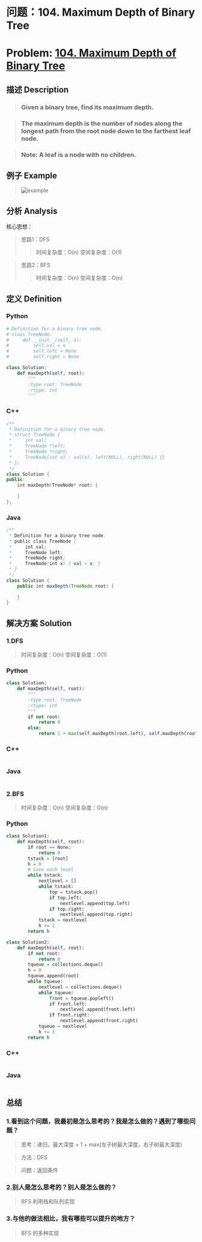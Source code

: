 
# 问题：104. Maximum Depth of Binary Tree
# Problem: [104. Maximum Depth of Binary Tree](https://leetcode.com/problems/maximum-depth-of-binary-tree/description/)

## 描述 Description
> ### Given a binary tree, find its maximum depth.

> ### The maximum depth is the number of nodes along the longest path from the root node down to the farthest leaf node.

> ### Note: A leaf is a node with no children.

## 例子 Example

> ![example](https://github.com/Decalogue/AlgorithmMap/blob/master/img/leetcode/104.png "example")

## 分析 Analysis

核心思想：
> 思路1：DFS
>> 时间复杂度：O(n)
>> 空间复杂度：O(1)

> 思路2：BFS
>> 时间复杂度：O(n)
>> 空间复杂度：O(n)

## 定义 Definition

### Python


```python
# Definition for a binary tree node.
# class TreeNode:
#     def __init__(self, x):
#         self.val = x
#         self.left = None
#         self.right = None

class Solution:
    def maxDepth(self, root):
        """
        :type root: TreeNode
        :rtype: int
        """
```

### C++

```c++
/**
 * Definition for a binary tree node.
 * struct TreeNode {
 *     int val;
 *     TreeNode *left;
 *     TreeNode *right;
 *     TreeNode(int x) : val(x), left(NULL), right(NULL) {}
 * };
 */
class Solution {
public:
    int maxDepth(TreeNode* root) {
        
    }
};
```

### Java

```java
/**
 * Definition for a binary tree node.
 * public class TreeNode {
 *     int val;
 *     TreeNode left;
 *     TreeNode right;
 *     TreeNode(int x) { val = x; }
 * }
 */
class Solution {
    public int maxDepth(TreeNode root) {
        
    }
}
```

## 解决方案 Solution

### 1.DFS

> 时间复杂度：O(n)
> 空间复杂度：O(1)

### Python


```python
class Solution:
    def maxDepth(self, root):
        """
        :type root: TreeNode
        :rtype: int
        """
        if not root:
            return 0
        else:
            return 1 + max(self.maxDepth(root.left), self.maxDepth(root.right))
```

### C++

```c++

```

### Java

```java

```

### 2.BFS

> 时间复杂度：O(n)
> 空间复杂度：O(n)

### Python


```python
class Solution1:
    def maxDepth(self, root):
        if root == None:
            return 0        
        tstack = [root]
        h = 0
        # Save each level
        while tstack:
            nextlevel = []
            while tstack:
                top = tstack.pop()
                if top.left:
                    nextlevel.append(top.left)
                if top.right:
                    nextlevel.append(top.right)
            tstack = nextlevel
            h += 1
        return h

class Solution2:
    def maxDepth(self, root):     
        if not root:
            return 0
        tqueue = collections.deque()
        h = 0
        tqueue.append(root)
        while tqueue:
            nextlevel = collections.deque()
            while tqueue:
                front = tqueue.popleft()
                if front.left:
                    nextlevel.append(front.left)
                if front.right:
                    nextlevel.append(front.right)
            tqueue = nextlevel
            h += 1
        return h
```

### C++

```c++

```

### Java

```Java

```

## 总结

### 1.看到这个问题，我最初是怎么思考的？我是怎么做的？遇到了哪些问题？
> 思考：递归，最大深度 = 1 + max(左子树最大深度，右子树最大深度)

> 方法：DFS

> 问题：返回条件

### 2.别人是怎么思考的？别人是怎么做的？
> BFS 利用栈和队列实现

### 3.与他的做法相比，我有哪些可以提升的地方？
> BFS 的多种实现


```python

```
